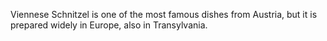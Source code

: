 Viennese Schnitzel is one of the most famous dishes from Austria, but it is prepared widely in Europe, also in Transylvania.